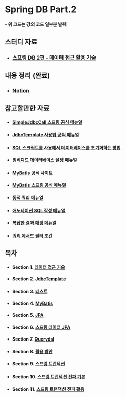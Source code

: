 # Spring DB Part.2

#### - 위 코드는 강의 코드 일부분 발췌

## 스터디 자료

- ### [스프링 DB 2편 - 데이터 접근 활용 기술](https://www.inflearn.com/course/%EC%8A%A4%ED%94%84%EB%A7%81-db-2)

## 내용 정리 (완료)

- ### [Notion](https://bright-tea-095.notion.site/Spring-DB-Part-2-3e9df508e72844ec9edc0b782f24acb8)

## 참고할만한 자료

- #### [SimpleJdbcCall 스프링 공식 메뉴얼](https://docs.spring.io/spring-framework/reference/data-access/jdbc/simple.html#jdbc-simple-jdbc-call-1)
- #### [JdbcTemplate 사용법 공식 메뉴얼](https://docs.spring.io/spring-framework/reference/data-access/jdbc/core.html#jdbc-JdbcTemplate)
- #### [SQL 스크립트를 사용해서 데이터베이스를 초기화하는 방법](https://docs.spring.io/spring-boot/how-to/data-initialization.html#howto.data-initialization.using-basic-sql-scripts)
- #### [임베디드 데이터베이스 설정 메뉴얼](https://docs.spring.io/spring-boot/reference/data/sql.html#data.sql.datasource.embedded)
- #### [MyBatis 공식 사이트](https://mybatis.org/mybatis-3/ko/index.html)
- #### [MyBatis 스프링 공식 메뉴얼](https://mybatis.org/spring/ko/index.html)
- #### [동적 쿼리 메뉴얼](https://mybatis.org/mybatis-3/ko/dynamic-sql.html)
- #### [애노테이션 SQL 작성 메뉴얼](https://mybatis.org/mybatis-3/ko/java-api.html)
- #### [복잡한 결과 매핑 메뉴얼](https://mybatis.org/mybatis-3/ko/sqlmap-xml.html#Result_Maps)
- #### [쿼리 메서드 필터 조건](https://docs.spring.io/spring-data/jpa/reference/jpa/query-methods.html#jpa.query-methods.query-creation)

## 목차

- #### Section 1. [데이터 접근 기술](https://www.notion.so/Section-1-8ce5580372314a0c9f56f39d01f44911)
- #### Section 2. [JdbcTemplate](https://www.notion.so/Section-2-JdbcTemplate-c49838610b1e4f09975cd0a7e7b94e64)
- #### Section 3. [테스트](https://www.notion.so/Section-3-01cd7037580144faad083a0681a8699f)
- #### Section 4. [MyBatis](https://www.notion.so/Section-4-MyBatis-d47db2f77ca64ecab1e7c3541a4eeee4)
- #### Section 5. [JPA](https://www.notion.so/Section-5-JPA-9fb9997f25f34903b76f212661987566)
- #### Section 6. [스프링 데이터 JPA](https://www.notion.so/Section-6-JPA-1175409581014746803dc128f9f6da53)
- #### Section 7. [Querydsl](https://www.notion.so/Section-7-Querydsl-84a5db08684c478dbbceb19cb693dbc4)
- #### Section 8. [활용 방안](https://www.notion.so/Section-8-7c06d4efef0d4b6a833e6f84d3cb0adc)
- #### Section 9. [스프링 트랜잭션](https://www.notion.so/Section-9-e27cb141895c45838a7cb42f11996157)
- #### Section 10. [스프링 트랜잭션 전파 기본](https://www.notion.so/Section-10-43edaccd104d4eaa9f8ead52089732a6)
- #### Section 11. [스프링 트랜잭션 전파 활용](https://www.notion.so/Section-11-daa13e345c8b481eb711ec0eb576f643)
